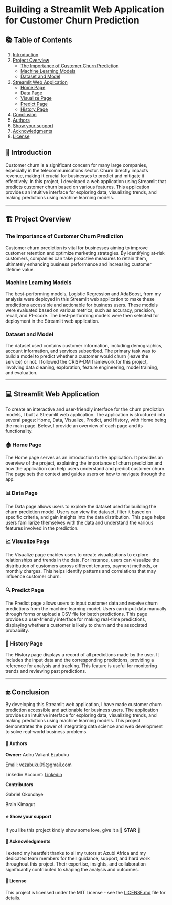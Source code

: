 # Building a Streamlit Web Application for Customer Churn Prediction

## 📚 Table of Contents

1. [Introduction](#-introduction)
2. [Project Overview](#-project-overview)
   - [The Importance of Customer Churn Prediction](#the-importance-of-customer-churn-prediction)
   - [Machine Learning Models](#machine-learning-models)
   - [Dataset and Model](#dataset-and-model)
3. [Streamlit Web Application](#-streamlit-web-application)
   - [Home Page](#home-page)
   - [Data Page](#data-page)
   - [Visualize Page](#visualize-page)
   - [Predict Page](#predict-page)
   - [History Page](#history-page)
4. [Conclusion](#-conclusion)
5. [Authors](#-authors)
6. [Show your support](#-show-your-support)
7. [Acknowledgments](#-acknowledgments)
8. [License](#-license)


## 📄 Introduction

Customer churn is a significant concern for many large companies, especially in the telecommunications sector. Churn directly impacts revenue, making it crucial for businesses to predict and mitigate it effectively. In this project, I developed a web application using Streamlit that predicts customer churn based on various features. This application provides an intuitive interface for exploring data, visualizing trends, and making predictions using machine learning models.

---

## 🏗️ Project Overview

### The Importance of Customer Churn Prediction

Customer churn prediction is vital for businesses aiming to improve customer retention and optimize marketing strategies. By identifying at-risk customers, companies can take proactive measures to retain them, ultimately enhancing business performance and increasing customer lifetime value.

### Machine Learning Models

The best-performing models, Logistic Regression and AdaBoost, from my analysis were deployed in this Streamlit web application to make these predictions accessible and actionable for business users. These models were evaluated based on various metrics, such as accuracy, precision, recall, and F1-score. The best-performing models were then selected for deployment in the Streamlit web application.

### Dataset and Model

The dataset used contains customer information, including demographics, account information, and services subscribed. The primary task was to build a model to predict whether a customer would churn (leave the service) or not. I followed the CRISP-DM framework for this project, involving data cleaning, exploration, feature engineering, model training, and evaluation.

---

## 💻 Streamlit Web Application

To create an interactive and user-friendly interface for the churn prediction models, I built a Streamlit web application. The application is structured into several pages: Home, Data, Visualize, Predict, and History, with Home being the main page. Below, I provide an overview of each page and its functionality.

### 🏠 Home Page

The Home page serves as an introduction to the application. It provides an overview of the project, explaining the importance of churn prediction and how the application can help users understand and predict customer churn. The page sets the context and guides users on how to navigate through the app.

### 📊 Data Page

The Data page allows users to explore the dataset used for building the churn prediction model. Users can view the dataset, filter it based on specific criteria, and gain insights into the data distribution. This page helps users familiarize themselves with the data and understand the various features involved in the prediction.

### 📈 Visualize Page

The Visualize page enables users to create visualizations to explore relationships and trends in the data. For instance, users can visualize the distribution of customers across different tenures, payment methods, or monthly charges. This helps identify patterns and correlations that may influence customer churn.

### 🔍 Predict Page

The Predict page allows users to input customer data and receive churn predictions from the machine learning model. Users can input data manually through forms or upload a CSV file for batch predictions. This page provides a user-friendly interface for making real-time predictions, displaying whether a customer is likely to churn and the associated probability.

### 📜 History Page

The History page displays a record of all predictions made by the user. It includes the input data and the corresponding predictions, providing a reference for analysis and tracking. This feature is useful for monitoring trends and reviewing past predictions.

---

## 🔚 Conclusion

By developing this Streamlit web application, I have made customer churn prediction accessible and actionable for business users. The application provides an intuitive interface for exploring data, visualizing trends, and making predictions using machine learning models. This project demonstrates the power of integrating data science and web development to solve real-world business problems.


#### 👥 Authors

**Owner:** Adiru Valiant Ezabuku

Email: vezabuku09@gmail.com

Linkedin Account: [Linkedin](https://www.linkedin.com/in/valiant-ezabuku/)

**Contributors**

Gabriel Okundaye

Brain Kimagut

#### ⭐️ Show your support

If you like this project kindly show some love, give it a 🌟 **STAR** 🌟

#### 🙏 Acknowledgments

I extend my heartfelt thanks to all my tutors at Azubi Africa and my dedicated team members for their guidance, support, and hard work throughout this project. Their expertise, insights, and collaboration significantly contributed to shaping the analysis and outcomes.

#### 📝 License

This project is licensed under the MIT License - see the [LICENSE.md](LICENSE.md) file for details.


